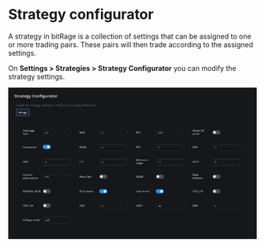 # Strategy configurator

A strategy in bitRage is a collection of settings that can be assigned to one or more trading pairs. These pairs will then trade according to the assigned settings.

On **Settings &gt; Strategies &gt; Strategy Configurator** you can modify the strategy settings.

![](../../.gitbook/assets/image%20%2816%29.png)





